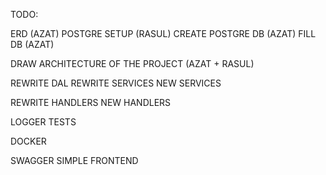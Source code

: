 TODO:

ERD (AZAT) POSTGRE SETUP (RASUL) CREATE POSTGRE DB (AZAT) FILL DB (AZAT)

DRAW ARCHITECTURE OF THE PROJECT (AZAT + RASUL)

REWRITE DAL REWRITE SERVICES NEW SERVICES

REWRITE HANDLERS NEW HANDLERS

LOGGER TESTS

DOCKER

SWAGGER SIMPLE FRONTEND
